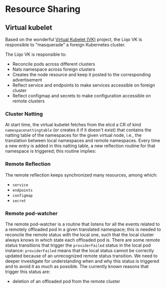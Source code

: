 # Resource Sharing



## Virtual kubelet

Based on the wonderful [Virtual Kubelet (VK)](https://github.com/virtual-kubelet/virtual-kubelet) project, the Liqo VK 
is responsible to "masquerade" a foreign Kubernetes cluster.

The Liqo VK is responsible to:

* Reconcile pods across different clusters
* Nats namespace across foreign clusters
* Creates the node resource and keep it posted to the corresponding advertisement
* Reflect service and endpoints to make services accessible on foreign cluster
* Reflect configmap and secrets to make configuration accessible on remote clusters

### Cluster Natting

At start time, the virtual kubelet fetches from the etcd a CR of kind `namespacenattingtable` (or creates it if it 
doesn't exist) that contains the natting table of the namespaces for the given virtual node, i.e., the translation 
between local namespaces and remote namespaces. 
Every time a new entry is added in this natting table, a new reflection routine for that namespace is triggered; this 
routine implies:


### Remote Reflection

The remote reflection keeps synchronized many resources, among which:
  * `service`
  * `endpoints`
  * `configmap`
  * `secret` 


### Remote pod-watcher
The remote pod-watcher is a routine that listens for all the events related to a remotely offloaded pod in a given 
translated namespace; this is needed to reconcile the remote status with the local one, such that the local cluster 
always knows in which state each offloaded pod is. There are some remote status transitions that trigger the 
`providerFailed` status in the local pod instance: `providerFailed` means that the local status cannot be correctly 
updated because of an unrecognized remote status transition. We need to deeper investigate for understanding when and 
why this status is triggered and to avoid it as much as possible.
The currently known reasons that trigger this status are:
* deletion of an offloaded pod from the remote cluster